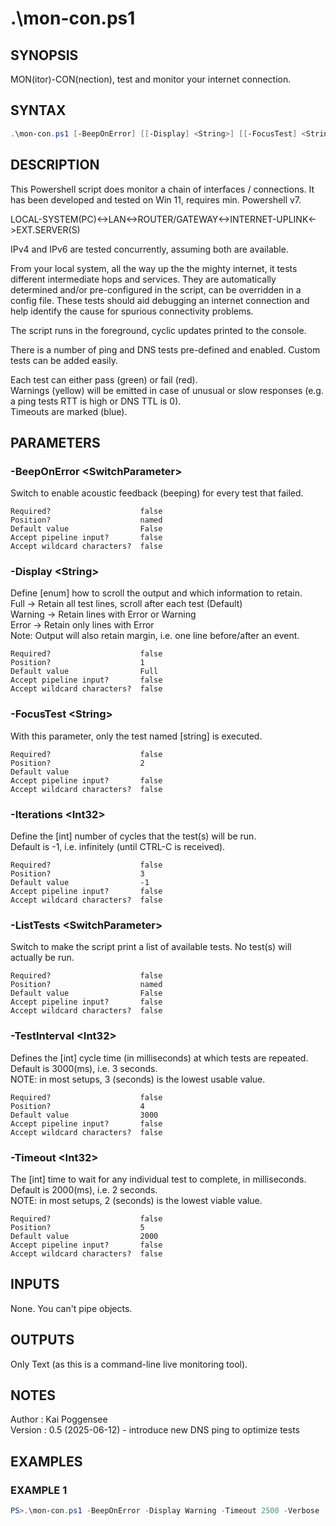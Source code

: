 # .\mon-con.ps1
## SYNOPSIS
MON(itor)-CON(nection), test and monitor your internet connection.

## SYNTAX
```powershell
.\mon-con.ps1 [-BeepOnError] [[-Display] <String>] [[-FocusTest] <String>] [[-Iterations] <Int32>] [-ListTests] [[-TestInterval] <Int32>] [[-Timeout] <Int32>] [<CommonParameters>]
```

## DESCRIPTION
This Powershell script does monitor a chain of interfaces / connections.
It has been developed and tested on Win 11, requires min. Powershell v7.

LOCAL-SYSTEM(PC)<->LAN<->ROUTER/GATEWAY<->INTERNET-UPLINK<->EXT.SERVER(S)

IPv4 and IPv6 are tested concurrently, assuming both are available.

From your local system, all the way up the the mighty internet, it tests
different intermediate hops and services. They are automatically determined
and/or pre-configured in the script, can be overridden in a config file.
These tests should aid debugging an internet connection and help identify
the cause for spurious connectivity problems.

The script runs in the foreground, cyclic updates printed to the console.

There is a number of ping and DNS tests pre-defined and enabled.
Custom tests can be added easily.

Each test can either pass (green) or fail (red).  
Warnings (yellow) will be emitted in case of unusual or slow responses
(e.g. a ping tests RTT is high or DNS TTL is 0).  
Timeouts are marked (blue).

## PARAMETERS
### -BeepOnError &lt;SwitchParameter&gt;
Switch to enable acoustic feedback (beeping) for every test that failed.
```
Required?                    false
Position?                    named
Default value                False
Accept pipeline input?       false
Accept wildcard characters?  false
```
 
### -Display &lt;String&gt;
Define [enum] how to scroll the output and which information to retain.  
Full    -> Retain all test lines, scroll after each test (Default)  
Warning -> Retain lines with Error or Warning  
Error   -> Retain only lines with Error  
Note: Output will also retain margin, i.e. one line before/after an event.
```
Required?                    false
Position?                    1
Default value                Full
Accept pipeline input?       false
Accept wildcard characters?  false
```
 
### -FocusTest &lt;String&gt;
With this parameter, only the test named [string] is executed.
```
Required?                    false
Position?                    2
Default value
Accept pipeline input?       false
Accept wildcard characters?  false
```
 
### -Iterations &lt;Int32&gt;
Define the [int] number of cycles that the test(s) will be run.  
Default is -1, i.e. infinitely (until CTRL-C is received).
```
Required?                    false
Position?                    3
Default value                -1
Accept pipeline input?       false
Accept wildcard characters?  false
```
 
### -ListTests &lt;SwitchParameter&gt;
Switch to make the script print a list of available tests.
No test(s) will actually be run.
```
Required?                    false
Position?                    named
Default value                False
Accept pipeline input?       false
Accept wildcard characters?  false
```
 
### -TestInterval &lt;Int32&gt;
Defines the [int] cycle time (in milliseconds) at which tests are repeated.  
Default is 3000(ms), i.e. 3 seconds.  
NOTE: in most setups, 3 (seconds) is the lowest usable value.
```
Required?                    false
Position?                    4
Default value                3000
Accept pipeline input?       false
Accept wildcard characters?  false
```
 
### -Timeout &lt;Int32&gt;
The [int] time to wait for any individual test to complete, in milliseconds.
Default is 2000(ms), i.e. 2 seconds.  
NOTE: in most setups, 2 (seconds) is the lowest viable value.
```
Required?                    false
Position?                    5
Default value                2000
Accept pipeline input?       false
Accept wildcard characters?  false
```

## INPUTS
None. You can't pipe objects.

## OUTPUTS
Only Text (as this is a command-line live monitoring tool).

## NOTES
Author  : Kai Poggensee  
Version : 0.5 (2025-06-12) - introduce new DNS ping to optimize tests


## EXAMPLES
### EXAMPLE 1
```powershell
PS>.\mon-con.ps1 -BeepOnError -Display Warning -Timeout 2500 -Verbose
```


